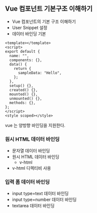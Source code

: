 ## Vue 컴포넌트 기본구조 이해하기

* Vue 컴포넌트의 기본 구조 이해하기
* User Snippet 설정
* 데이터 바인딩 기본

```vue
<template></template>
<script>
export default {
  name: "",
  components: {},
  data() {
    return {
      sampleData: "Hello",
    };
  },
  setup() {},
  created() {},
  mounted() {},
  unmounted() {},
  methods: {},
};
</script>
<style scoped></style>

```

vue 는 양방향 바인딩을 지원한다.

### 원시 HTML 데이터 바인딩

* 문자열 데이터 바인딩
* 원시 HTML 데이터 바인딩
  * v-html
* v-html 디렉티비 사용

### 입력 폼 데이터 바인딩

* input type=text 데이터 바인딩
* input type=number 데이터 바인딩
* textarea 데이터 바인딩
